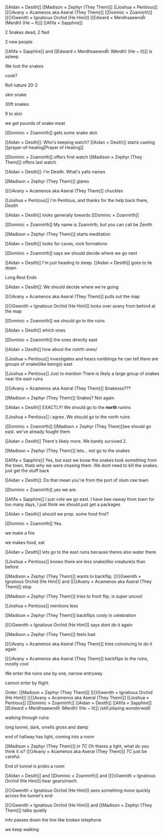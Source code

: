[[Aidan × Desith]]
[[Madison × Zephyr (They Them)]]
[[Joshua × Pentious]]
[[{}Avany × Acamenos aka Aseral (They Them)]]
[[Dominic × Zoannirth]]
[[{}Gwenith × Ignatious Orchid (He Him)]]
[[Edward × MerdhsaewndÎr (Merdh) (He ~ It)]]
[[Afifa × Sapphire]]

2 Snakes dead, 2 fled

2 new people

[[Afifa × Sapphire]] and [[Edward × MerdhsaewndÎr (Merdh) (He ~ It)]] is asleep

We loot the snakes

cook?

Roll nature 20-2

skin snake

30ft snakes

9 to skin

we get pounds of snake meat

[[Dominic × Zoannirth]] gets some snake skin

[[Aidan × Desith]]: Who's keeping watch?
[[Aidan × Desith]] starts casting [[prayer-of-healing|Prayer of Healing]]

[[Dominic × Zoannirth]] offers first watch
[[Madison × Zephyr (They Them)]] offers last watch

[[Aidan × Desith]]: I'm Desith. What's yalls names

[[Madison × Zephyr (They Them)]] glares

[[{}Avany × Acamenos aka Aseral (They Them)]] chuckles

[[Joshua × Pentious]] I'm Pentious, and thanks for the help back there, Desith

[[Aidan × Desith]] looks generally towards [[Dominic × Zoannirth]]

[[Dominic × Zoannirth]] My name is Zoannirth, but you can call be Zenith

[[Madison × Zephyr (They Them)]] starts meditation

[[Aidan × Desith]] looks for caves, rock formations

[[Dominic × Zoannirth]] says we should decide where we go next

[[Aidan × Desith]] I'm just heading to sleep.
[[Aidan × Desith]] goes to lie down

Long Rest Ends

[[Aidan × Desith]]: We should decide where we're going

[[{}Avany × Acamenos aka Aseral (They Them)]] pulls out the map

[[{}Gwenith × Ignatious Orchid (He Him)]] looks over avany from behind at the map

[[Dominic × Zoannirth]] we should go to the ruins

[[Aidan × Desith]] which ones

[[Dominic × Zoannirth]] the ones directly east

[[Aidan × Desith]] how about the notrth ones/

[[Joshua × Pentious]] investigates and hears rumblings he can tell there are groups of snake(like beings) east

[[Joshua × Pentious]] Just to mention There is likely a large group of snakes near the east ruins

[[{}Avany × Acamenos aka Aseral (They Them)]] Snakesss???

[[Madison × Zephyr (They Them)]] Snakes? Not again

[[Aidan × Desith]] EXACTLY! We should go to the **north** runins

[[Joshua × Pentious]] i agree. We should go to the north ruins

[[Dominic × Zoannirth]] [[Madison × Zephyr (They Them)]]we should go east. we've already fought them

[[Aidan × Desith]] There's likely more. We barely survived 2. 

[[Madison × Zephyr (They Them)]] lets... not go to the snakes

[[Afifa × Sapphire]] Yes, but east we know the snakes took something from the town, thats why we were chasing them. We dont need to kill the snakes, just get the stuff back

[[Aidan × Desith]]: Do that mean you're from the port of olum cee town

[[Dominic × Zoannirth]] yes we are.

[[Afifa × Sapphire]] I just vote we go east. I have bee naway from town for too many days, I just think we should just get a packages

[[Aidan × Desith]] should we prep. some food first?

[[Dominic × Zoannirth]] Yes.

we make a fire

we makes food, eat

[[Aidan × Desith]] lets go to the east ruins because theres also water there.

[[Joshua × Pentious]] knows there are less snake(like creature)s than before

[[Madison × Zephyr (They Them)]] wants to backflip, [[{}Gwenith × Ignatious Orchid (He Him)]] and [[{}Avany × Acamenos aka Aseral (They Them)]] stop

[[Madison × Zephyr (They Them)]] tries to front flip, is super uncool

[[Joshua × Pentious]] mentions less 

[[Madison × Zephyr (They Them)]] backflips cooly in celebration

[[{}Gwenith × Ignatious Orchid (He Him)]] says dont do it again

[[Madison × Zephyr (They Them)]] feels bad

[[{}Avany × Acamenos aka Aseral (They Them)]] tries convincing to do it again

[[{}Avany × Acamenos aka Aseral (They Them)]] backflips to the ruins, mostly cool



We enter the ruins one by one, narrow entryway

cannot enter by flight

Order:
[[Madison × Zephyr (They Them)]]
[[{}Gwenith × Ignatious Orchid (He Him)]]
[[{}Avany × Acamenos aka Aseral (They Them)]]
[[Joshua × Pentious]]
[[Dominic × Zoannirth]]
[[Aidan × Desith]]
[[Afifa × Sapphire]]
[[Edward × MerdhsaewndÎr (Merdh) (He ~ It)]] *(still playing wonderwall)*

walking through ruins

long tunnel, dark, smells gross and damp

end of hallway has light, coming into a room

[[Madison × Zephyr (They Them)]] *in TC* Oh theres a light, what do you think it is?
[[{}Avany × Acamenos aka Aseral (They Them)]] *TC* just be careful.

End of tunnel is probs a room

[[Aidan × Desith]] and [[Dominic × Zoannirth]] and [[{}Gwenith × Ignatious Orchid (He Him)]] hear gears/mech.

[[{}Gwenith × Ignatious Orchid (He Him)]] sees something move quickly across the tunnel's end

[[{}Gwenith × Ignatious Orchid (He Him)]] and [[Madison × Zephyr (They Them)]] talks quietly

info passes down the line like broken telephone

we keep walking

